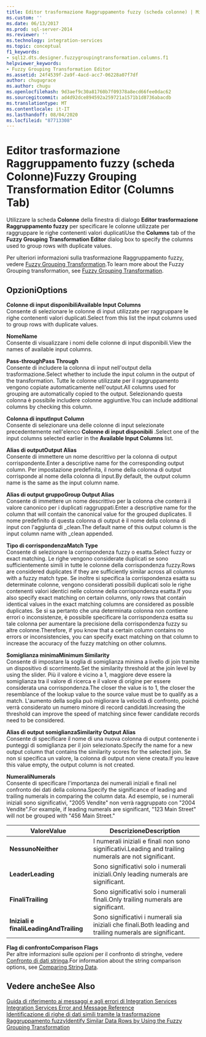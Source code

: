 ```yaml
---
title: Editor trasformazione Raggruppamento fuzzy (scheda colonne) | Microsoft Docs
ms.custom: ''
ms.date: 06/13/2017
ms.prod: sql-server-2014
ms.reviewer: ''
ms.technology: integration-services
ms.topic: conceptual
f1_keywords:
- sql12.dts.designer.fuzzygroupingtransformation.columns.f1
helpviewer_keywords:
- Fuzzy Grouping Transformation Editor
ms.assetid: 24f4539f-2a9f-4acd-acc7-06228a07f7df
author: chugugrace
ms.author: chugu
ms.openlocfilehash: 9d3aef9c30a81760b7f09378a8ecd66fee0dac62
ms.sourcegitcommit: ad4d92dce894592a259721a1571b1d8736abacdb
ms.translationtype: MT
ms.contentlocale: it-IT
ms.lasthandoff: 08/04/2020
ms.locfileid: "87713308"
---
```

# <a name="fuzzy-grouping-transformation-editor-columns-tab"></a><span data-ttu-id="877ea-102">Editor trasformazione Raggruppamento fuzzy (scheda Colonne)</span><span class="sxs-lookup"><span data-stu-id="877ea-102">Fuzzy Grouping Transformation Editor (Columns Tab)</span></span>
  <span data-ttu-id="877ea-103">Utilizzare la scheda **Colonne** della finestra di dialogo **Editor trasformazione Raggruppamento fuzzy** per specificare le colonne utilizzate per raggruppare le righe contenenti valori duplicati</span><span class="sxs-lookup"><span data-stu-id="877ea-103">Use the **Columns** tab of the **Fuzzy Grouping Transformation Editor** dialog box to specify the columns used to group rows with duplicate values.</span></span>  
  
 <span data-ttu-id="877ea-104">Per ulteriori informazioni sulla trasformazione Raggruppamento fuzzy, vedere [Fuzzy Grouping Transformation](data-flow/transformations/fuzzy-grouping-transformation.md).</span><span class="sxs-lookup"><span data-stu-id="877ea-104">To learn more about the Fuzzy Grouping transformation, see [Fuzzy Grouping Transformation](data-flow/transformations/fuzzy-grouping-transformation.md).</span></span>  
  
## <a name="options"></a><span data-ttu-id="877ea-105">Opzioni</span><span class="sxs-lookup"><span data-stu-id="877ea-105">Options</span></span>  
 <span data-ttu-id="877ea-106">**Colonne di input disponibili**</span><span class="sxs-lookup"><span data-stu-id="877ea-106">**Available Input Columns**</span></span>  
 <span data-ttu-id="877ea-107">Consente di selezionare le colonne di input utilizzate per raggruppare le righe contenenti valori duplicati.</span><span class="sxs-lookup"><span data-stu-id="877ea-107">Select from this list the input columns used to group rows with duplicate values.</span></span>  
  
 <span data-ttu-id="877ea-108">**Nome**</span><span class="sxs-lookup"><span data-stu-id="877ea-108">**Name**</span></span>  
 <span data-ttu-id="877ea-109">Consente di visualizzare i nomi delle colonne di input disponibili.</span><span class="sxs-lookup"><span data-stu-id="877ea-109">View the names of available input columns.</span></span>  
  
 <span data-ttu-id="877ea-110">**Pass-through**</span><span class="sxs-lookup"><span data-stu-id="877ea-110">**Pass Through**</span></span>  
 <span data-ttu-id="877ea-111">Consente di includere la colonna di input nell'output della trasformazione.</span><span class="sxs-lookup"><span data-stu-id="877ea-111">Select whether to include the input column in the output of the transformation.</span></span> <span data-ttu-id="877ea-112">Tutte le colonne utilizzate per il raggruppamento vengono copiate automaticamente nell'output.</span><span class="sxs-lookup"><span data-stu-id="877ea-112">All columns used for grouping are automatically copied to the output.</span></span> <span data-ttu-id="877ea-113">Selezionando questa colonna è possibile includere colonne aggiuntive.</span><span class="sxs-lookup"><span data-stu-id="877ea-113">You can include additional columns by checking this column.</span></span>  
  
 <span data-ttu-id="877ea-114">**Colonna di input**</span><span class="sxs-lookup"><span data-stu-id="877ea-114">**Input Column**</span></span>  
 <span data-ttu-id="877ea-115">Consente di selezionare una delle colonne di input selezionate precedentemente nell'elenco **Colonne di input disponibili** .</span><span class="sxs-lookup"><span data-stu-id="877ea-115">Select one of the input columns selected earlier in the **Available Input Columns** list.</span></span>  
  
 <span data-ttu-id="877ea-116">**Alias di output**</span><span class="sxs-lookup"><span data-stu-id="877ea-116">**Output Alias**</span></span>  
 <span data-ttu-id="877ea-117">Consente di immettere un nome descrittivo per la colonna di output corrispondente.</span><span class="sxs-lookup"><span data-stu-id="877ea-117">Enter a descriptive name for the corresponding output column.</span></span> <span data-ttu-id="877ea-118">Per impostazione predefinita, il nome della colonna di output corrisponde al nome della colonna di input.</span><span class="sxs-lookup"><span data-stu-id="877ea-118">By default, the output column name is the same as the input column name.</span></span>  
  
 <span data-ttu-id="877ea-119">**Alias di output gruppo**</span><span class="sxs-lookup"><span data-stu-id="877ea-119">**Group Output Alias**</span></span>  
 <span data-ttu-id="877ea-120">Consente di immettere un nome descrittivo per la colonna che conterrà il valore canonico per i duplicati raggruppati.</span><span class="sxs-lookup"><span data-stu-id="877ea-120">Enter a descriptive name for the column that will contain the canonical value for the grouped duplicates.</span></span> <span data-ttu-id="877ea-121">Il nome predefinito di questa colonna di output è il nome della colonna di input con l'aggiunta di _clean.</span><span class="sxs-lookup"><span data-stu-id="877ea-121">The default name of this output column is the input column name with _clean appended.</span></span>  
  
 <span data-ttu-id="877ea-122">**Tipo di corrispondenza**</span><span class="sxs-lookup"><span data-stu-id="877ea-122">**Match Type**</span></span>  
 <span data-ttu-id="877ea-123">Consente di selezionare la corrispondenza fuzzy o esatta.</span><span class="sxs-lookup"><span data-stu-id="877ea-123">Select fuzzy or exact matching.</span></span> <span data-ttu-id="877ea-124">Le righe vengono considerate duplicati se sono sufficientemente simili in tutte le colonne della corrispondenza fuzzy.</span><span class="sxs-lookup"><span data-stu-id="877ea-124">Rows are considered duplicates if they are sufficiently similar across all columns with a fuzzy match type.</span></span> <span data-ttu-id="877ea-125">Se inoltre si specifica la corrispondenza esatta su determinate colonne, vengono considerati possibili duplicati solo le righe contenenti valori identici nelle colonne della corrispondenza esatta.</span><span class="sxs-lookup"><span data-stu-id="877ea-125">If you also specify exact matching on certain columns, only rows that contain identical values in the exact matching columns are considered as possible duplicates.</span></span> <span data-ttu-id="877ea-126">Se si sa pertanto che una determinata colonna non contiene errori o inconsistenze, è possibile specificare la corrispondenza esatta su tale colonna per aumentare la precisione della corrispondenza fuzzy su altre colonne.</span><span class="sxs-lookup"><span data-stu-id="877ea-126">Therefore, if you know that a certain column contains no errors or inconsistencies, you can specify exact matching on that column to increase the accuracy of the fuzzy matching on other columns.</span></span>  
  
 <span data-ttu-id="877ea-127">**Somiglianza minima**</span><span class="sxs-lookup"><span data-stu-id="877ea-127">**Minimum Similarity**</span></span>  
 <span data-ttu-id="877ea-128">Consente di impostare la soglia di somiglianza minima a livello di join tramite un dispositivo di scorrimento.</span><span class="sxs-lookup"><span data-stu-id="877ea-128">Set the similarity threshold at the join level by using the slider.</span></span> <span data-ttu-id="877ea-129">Più il valore è vicino a 1, maggiore deve essere la somiglianza tra il valore di ricerca e il valore di origine per essere considerata una corrispondenza.</span><span class="sxs-lookup"><span data-stu-id="877ea-129">The closer the value is to 1, the closer the resemblance of the lookup value to the source value must be to qualify as a match.</span></span> <span data-ttu-id="877ea-130">L'aumento della soglia può migliorare la velocità di confronto, poiché verrà considerato un numero minore di record candidati.</span><span class="sxs-lookup"><span data-stu-id="877ea-130">Increasing the threshold can improve the speed of matching since fewer candidate records need to be considered.</span></span>  
  
 <span data-ttu-id="877ea-131">**Alias di output somiglianza**</span><span class="sxs-lookup"><span data-stu-id="877ea-131">**Similarity Output Alias**</span></span>  
 <span data-ttu-id="877ea-132">Consente di specificare il nome di una nuova colonna di output contenente i punteggi di somiglianza per il join selezionato.</span><span class="sxs-lookup"><span data-stu-id="877ea-132">Specify the name for a new output column that contains the similarity scores for the selected join.</span></span> <span data-ttu-id="877ea-133">Se non si specifica un valore, la colonna di output non viene creata.</span><span class="sxs-lookup"><span data-stu-id="877ea-133">If you leave this value empty, the output column is not created.</span></span>  
  
 <span data-ttu-id="877ea-134">**Numerali**</span><span class="sxs-lookup"><span data-stu-id="877ea-134">**Numerals**</span></span>  
 <span data-ttu-id="877ea-135">Consente di specificare l'importanza dei numerali iniziali e finali nel confronto dei dati della colonna.</span><span class="sxs-lookup"><span data-stu-id="877ea-135">Specify the significance of leading and trailing numerals in comparing the column data.</span></span> <span data-ttu-id="877ea-136">Ad esempio, se i numerali iniziali sono significativi, "2005 Vendite" non verrà raggruppato con "2004 Vendite".</span><span class="sxs-lookup"><span data-stu-id="877ea-136">For example, if leading numerals are significant, "123 Main Street" will not be grouped with "456 Main Street."</span></span>  
  
|<span data-ttu-id="877ea-137">Valore</span><span class="sxs-lookup"><span data-stu-id="877ea-137">Value</span></span>|<span data-ttu-id="877ea-138">Descrizione</span><span class="sxs-lookup"><span data-stu-id="877ea-138">Description</span></span>|  
|-----------|-----------------|  
|<span data-ttu-id="877ea-139">**Nessuno**</span><span class="sxs-lookup"><span data-stu-id="877ea-139">**Neither**</span></span>|<span data-ttu-id="877ea-140">I numerali iniziali e finali non sono significativi.</span><span class="sxs-lookup"><span data-stu-id="877ea-140">Leading and trailing numerals are not significant.</span></span>|  
|<span data-ttu-id="877ea-141">**Leader**</span><span class="sxs-lookup"><span data-stu-id="877ea-141">**Leading**</span></span>|<span data-ttu-id="877ea-142">Sono significativi solo i numerali iniziali.</span><span class="sxs-lookup"><span data-stu-id="877ea-142">Only leading numerals are significant.</span></span>|  
|<span data-ttu-id="877ea-143">**Finali**</span><span class="sxs-lookup"><span data-stu-id="877ea-143">**Trailing**</span></span>|<span data-ttu-id="877ea-144">Sono significativi solo i numerali finali.</span><span class="sxs-lookup"><span data-stu-id="877ea-144">Only trailing numerals are significant.</span></span>|  
|<span data-ttu-id="877ea-145">**Iniziali e finali**</span><span class="sxs-lookup"><span data-stu-id="877ea-145">**LeadingAndTrailing**</span></span>|<span data-ttu-id="877ea-146">Sono significativi i numerali sia iniziali che finali.</span><span class="sxs-lookup"><span data-stu-id="877ea-146">Both leading and trailing numerals are significant.</span></span>|  
  
 <span data-ttu-id="877ea-147">**Flag di confronto**</span><span class="sxs-lookup"><span data-stu-id="877ea-147">**Comparison Flags**</span></span>  
 <span data-ttu-id="877ea-148">Per altre informazioni sulle opzioni per il confronto di stringhe, vedere [Confronto di dati stringa](data-flow/comparing-string-data.md).</span><span class="sxs-lookup"><span data-stu-id="877ea-148">For information about the string comparison options, see [Comparing String Data](data-flow/comparing-string-data.md).</span></span>  
  
## <a name="see-also"></a><span data-ttu-id="877ea-149">Vedere anche</span><span class="sxs-lookup"><span data-stu-id="877ea-149">See Also</span></span>  
 <span data-ttu-id="877ea-150">[Guida di riferimento ai messaggi e agli errori di Integration Services](../../2014/integration-services/integration-services-error-and-message-reference.md) </span><span class="sxs-lookup"><span data-stu-id="877ea-150">[Integration Services Error and Message Reference](../../2014/integration-services/integration-services-error-and-message-reference.md) </span></span>  
 [<span data-ttu-id="877ea-151">Identificazione di righe di dati simili tramite la trasformazione Raggruppamento fuzzy</span><span class="sxs-lookup"><span data-stu-id="877ea-151">Identify Similar Data Rows by Using the Fuzzy Grouping Transformation</span></span>](data-flow/transformations/identify-similar-data-rows-by-using-the-fuzzy-grouping-transformation.md)  
  
  
